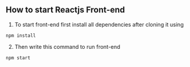 ## How to start Reactjs Front-end

1. To start front-end first install all dependencies after cloning it using

```
npm install
```

2. Then write this command to run front-end

```
npm start
```
